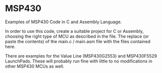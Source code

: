 # MSP430
Examples of MSP430 Code in C and Assembly Language.

In order to use this code, create a suitable project for C or Assembly, choosing the right type of MCU as described in the file. The replace (or paste the contents) of the main.c / main.asm file with the files contained here.

There are examples for the Value Line  (MSP430G2553) and MSP430F5529 LaunchPads. These will probably run fine with little to no modifications in other MSP430 MCUs as well.
